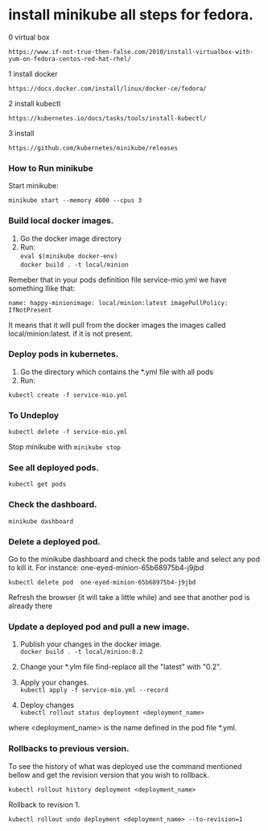 # install minikube all steps for fedora. 

0 virtual box 

    https://www.if-not-true-then-false.com/2010/install-virtualbox-with-yum-on-fedora-centos-red-hat-rhel/

1 install docker
    
    https://docs.docker.com/install/linux/docker-ce/fedora/

2 install kubectl
    
    https://kubernetes.io/docs/tasks/tools/install-kubectl/

3 install 
    
    https://github.com/kubernetes/minikube/releases

### How to Run minikube

Start minikube:
 
`minikube start --memory 4000 --cpus 3`

### Build local docker images.

1) Go the docker image directory <br>
2) Run: <br>
`eval $(minikube docker-env)` <br/>
`docker build . -t local/minion`

Remeber that in your pods definition file service-mio.yml we have something llike that:

`name: happy-minionimage: local/minion:latest imagePullPolicy: IfNotPresent`

It means that it will pull from the docker images the images called local/minion:latest. if it is not present.

### Deploy pods in kubernetes.
1) Go the directory which contains the *.yml file with all pods <br>
2) Run: <br>
 
`kubectl create -f service-mio.yml`


### To Undeploy

`kubectl delete -f service-mio.yml`

Stop minikube with `minikube stop`

### See all deployed pods.

`kubectl get pods`

### Check the dashboard.

`minikube dashboard`

### Delete a deployed pod.

Go to the minikube dashboard and check the pods table and select any pod to kill it. 
For instance: one-eyed-minion-65b68975b4-j9jbd

`kubectl delete pod  one-eyed-minion-65b68975b4-j9jbd`

Refresh the browser (it will take a little while) and see that another pod is already there

### Update a deployed pod and pull a new image. 

1) Publish your changes  in the docker image. <br>
`docker build . -t local/minion:0.2`
2) Change your *.ylm file find-replace all the "latest" with "0.2".

3) Apply your changes. <br>
`kubectl apply -f service-mio.yml --record`

4) Deploy changes <br>
`kubectl rollout status deployment <deployment_name>` 

where <deployment_name> is the name defined in the pod file *.yml.

### Rollbacks to previous version.

To see the history of what was deployed use the command mentioned bellow and get the revision version that you wish to rollback. 

`kubectl rollout history deployment <deployment_name>` 

Rollback to revision 1. 

`kubectl rollout undo deployment <deployment_name> --to-revision=1` 


